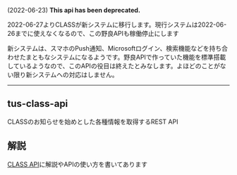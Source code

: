 (2022-06-23) **This api has been deprecated.**

2022-06-27よりCLASSが新システムに移行します。現行システムは2022-06-26までに使えなくなるので、この野良APIも稼働停止にします

新システムは、スマホのPush通知、Microsoftログイン、検索機能などを持ち合わせたまともなシステムになるようです。野良APIで作っていた機能を標準搭載しているようなので、このAPIの役目は終えたとみなします。よほどのことがない限り新システムへの対応はしません。

---
## tus-class-api

CLASSのお知らせを始めとした各種情報を取得するREST API

## 解説

[CLASS API](https://scrapbox.io/takker/CLASS_API)に解説やAPIの使い方を書いてあります
